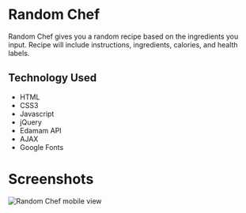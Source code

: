 # Random Chef
Random Chef gives you a random recipe based on the ingredients you input. Recipe will include instructions, ingredients, calories, and health labels.

## Technology Used
* HTML
* CSS3
* Javascript
* jQuery
* Edamam API
* AJAX
* Google Fonts

# Screenshots
![Random Chef mobile view](https://user-images.githubusercontent.com/89373890/133933717-8cf83351-2f1f-4f32-930f-629a46f9d64a.PNG)

